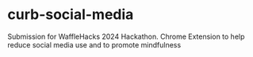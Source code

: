 # curb-social-media
Submission for WaffleHacks 2024 Hackathon. Chrome Extension to help reduce social media use and to promote mindfulness
